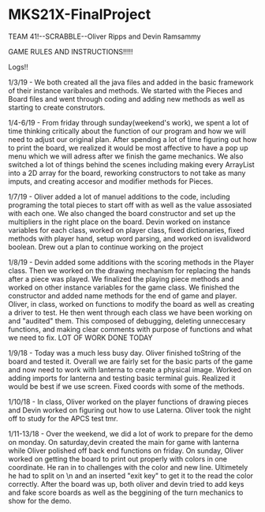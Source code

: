 # MKS21X-FinalProject

TEAM 41!--SCRABBLE--Oliver Ripps and Devin Ramsammy

GAME RULES AND INSTRUCTIONS!!!!!

Logs!!

1/3/19 - We both created all the java files and added in the basic framework of their instance varibales and methods. We started with the Pieces and Board files and went through coding and adding new methods as well as starting to create construtors.

1/4-6/19 - From friday through sunday(weekend's work), we spent a lot of time thinking critically about the function of our program and how we will need to adjust our original plan. After spending a lot of time figuring out how to print the board, we realized it would be most affective to have a pop up menu which we will adress after we finish the game mechanics. We also switched a lot of things behind the scenes including making every ArrayList into a 2D array for the board, reworking constructors to not take as many imputs, and creating accesor and modifier methods for Pieces.

1/7/19 - Oliver added a lot of manuel additions to the code, including programing the total pieces to start off with as well as the value assosiated with each one. We also changed the board constructor and set up the multipliers in the right place on the board. Devin worked on instance variables for each class, worked on player class, fixed dictionaries, fixed methods with player hand, setup word parsing, and worked on isvalidword boolean. Drew out a plan to continue working on the project

1/8/19 - Devin added some additions with the scoring methods in the Player class. Then we worked on the drawing mechanism for replacing the hands after a piece was played. We finalized the playing piece methods and worked on other instance variables for the game class. We finished the constructor and added name methods for the end of game and player. Oliver, in class, worked on functions to modify the board as well as creating a driver to test. He then went through each class we have been working on and "audited" them. This composed of debugging, deleting unneccesary functions, and making clear comments with purpose of functions and what we need to fix. LOT OF WORK DONE TODAY

1/9/18 - Today was a much less busy day. Oliver finished toString of the board and tested it. Overall we are fairly set for the basic parts of the game and now need to work with lanterna to create a physical image. Worked on adding imports for lanterna and testing basic terminal guis. Realized it would be best if we use screen. Fixed coords with some of the methods.

1/10/18 - In class, Oliver worked on the player functions of drawing pieces and Devin worked on figuring out how to use Laterna. Oliver took the night off to study for the APCS test tmr.

1/11-13/18 - Over the weekend, we did a lot of work to prepare for the demo on monday. On saturday,devin created the main for game with lanterna while Oliver polished off back end functions on friday. On sunday, Oliver worked on getting the board to print out properly with colors in one coordinate. He ran in to challenges with the color and new line. Ultimetely he had to split on \n and an inserted "exit key" to get it to the read the color correctly. After the board was up, both oliver and devin tried to add keys and fake score boards as well as the beggining of the turn mechanics to show for the demo.
